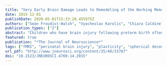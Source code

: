 ```yaml
---
title: "Very Early Brain Damage Leads to Remodeling of the Working Memory System in Adulthood: A Combined fMRI/Tractography Study"
date: 2015-12-01
publishDate: 2020-05-01T15:33:28.455975Z
authors: ["Seán Froudist-Walsh", "Vyacheslav Karolis", "Chiara Caldinelli", "Philip J. Brittain", "Jasmin Kroll", "Elisa Rodríguez-Toscano", "Marcello Tesse", "Matthew Colquhoun", "Oliver Howes", "Flavio Dell'Acqua", "Michel Thiebaut de Schotten", "Robin M. Murray", "Steven C. R. Williams", "Chiara Nosarti"]
publication_types: ["2"]
abstract: "Children who have brain injury following preterm birth often have working memory problems. When we assessed adults with the same injury, we found they no longer had severe working memory difficulties. By combining techniques to investigate the structural connections in the brain, and the brain activity during a working memory task, we were able to show that these people successfully compensate for damage to the brain structures that normally contribute to working memory by engaging other parts of the brain that normally have distinct functions. This is the first evidence of compensatory plasticity in the working memory network in people who were born preterm."
featured: true
publication: "*The Journal of Neuroscience*"
tags: ["fMRI", "perinatal brain injury", "plasticity", "spherical deconvolution", "tractography", "working memory"]
url_pdf: "http://www.jneurosci.org/content/35/48/15787"
doi: "10.1523/JNEUROSCI.4769-14.2015"
---
```


